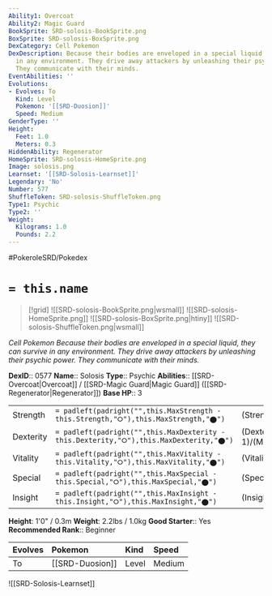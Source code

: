 ```yaml
---
Ability1: Overcoat
Ability2: Magic Guard
BookSprite: SRD-solosis-BookSprite.png
BoxSprite: SRD-solosis-BoxSprite.png
DexCategory: Cell Pokemon
DexDescription: Because their bodies are enveloped in a special liquid, they can survive
  in any environment. They drive away attackers by unleashing their psychic power.
  They communicate with their minds.
EventAbilities: ''
Evolutions:
- Evolves: To
  Kind: Level
  Pokemon: '[[SRD-Duosion]]'
  Speed: Medium
GenderType: ''
Height:
  Feet: 1.0
  Meters: 0.3
HiddenAbility: Regenerator
HomeSprite: SRD-solosis-HomeSprite.png
Image: solosis.png
Learnset: '[[SRD-Solosis-Learnset]]'
Legendary: 'No'
Number: 577
ShuffleToken: SRD-solosis-ShuffleToken.png
Type1: Psychic
Type2: ''
Weight:
  Kilograms: 1.0
  Pounds: 2.2
---
```


#PokeroleSRD/Pokedex

# `= this.name`

> [!grid]
> ![[SRD-solosis-BookSprite.png|wsmall]]
> ![[SRD-solosis-HomeSprite.png]]
> ![[SRD-solosis-BoxSprite.png|htiny]]
> ![[SRD-solosis-ShuffleToken.png|wsmall]]


*Cell Pokemon*
*Because their bodies are enveloped in a special liquid, they can survive in any environment. They drive away attackers by unleashing their psychic power. They communicate with their minds.*

**DexID**:: 0577
**Name**:: Solosis
**Type**:: Psychic
**Abilities**:: [[SRD-Overcoat|Overcoat]] / [[SRD-Magic Guard|Magic Guard]] ([[SRD-Regenerator|Regenerator]])
**Base HP**:: 3

|           |                                                                                        |                                          |
| --------- | -------------------------------------------------------------------------------------- | ---------------------------------------- |
| Strength  | `= padleft(padright("",this.MaxStrength - this.Strength,"⭘"),this.MaxStrength,"⬤")`    | (Strength::1)/(MaxStrength::3)   |
| Dexterity | `= padleft(padright("",this.MaxDexterity - this.Dexterity,"⭘"),this.MaxDexterity,"⬤")` | (Dexterity:: 1)/(MaxDexterity::3) |
| Vitality  | `= padleft(padright("",this.MaxVitality - this.Vitality,"⭘"),this.MaxVitality,"⬤")`    | (Vitality::1)/(MaxVitality::3)   |
| Special   | `= padleft(padright("",this.MaxSpecial - this.Special,"⭘"),this.MaxSpecial,"⬤")`       | (Special::3)/(MaxSpecial::6)     |
| Insight   | `= padleft(padright("",this.MaxInsight - this.Insight,"⭘"),this.MaxInsight,"⬤")`       | (Insight::2)/(MaxInsight::4)     |

**Height**: 1'0" / 0.3m
**Weight**: 2.2lbs / 1.0kg
**Good Starter**:: Yes
**Recommended Rank**:: Beginner

| Evolves   | Pokemon         | Kind   | Speed   |
|:----------|:----------------|:-------|:--------|
| To        | [[SRD-Duosion]] | Level  | Medium  |

![[SRD-Solosis-Learnset]]